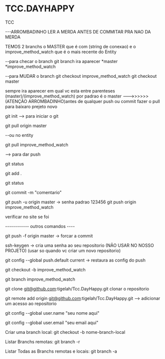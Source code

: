 # TCC.DAYHAPPY
TCC

---ARROMBADINHO LER A MERDA ANTES DE COMMITAR PRA NAO DA MERDA

TEMOS 2 branchs o MASTER que é com (string de conexao) e o improve_method_watch que é o mais recente 
do Entity

--para checar o branch git branch
ira aparecer
*master
*improve_method_watch

--para MUDAR o branch
git checkout improve_method_watch 
git checkout master

sempre ira aparecer em qual vc esta entre parenteses (master)/(improve_method_watch) por padrao é o master
--->>>>>>(ATENÇÃO ARROMBADINHO)antes de qualquer push ou commit fazer o pull para baixaro prejeto novo

git init --> para iniciar o git

git pull origin master 

--ou no entity

git pull improve_method_watch

--> para dar push

git status

git add .

git status

git commit -m "comentario"

git push -u origin master -> senha padrao 123456
git push origin improve_method_watch



verificar no site se foi


------------ outros comandos ----


git push -f origin master -> forcar a commit

ssh-keygen -> cria uma senha ao seu repositorio (NÃO USAR NO NOSSO PROJETO) (usar so quando vc criar um novo repositorio)

git config --global push.default current -> restaura as config do push

git checkout -b improve_method_watch

git branch improve_method_watch

git clone git@github.com:tigelah/Tcc.DayHappy.git clonar o repositorio

git remote add origin git@github.com:tigelah/Tcc.DayHappy.git --> adicionar um acesso ao repositorio

git config --global user.name "seu nome aqui"

git config --global user.email "seu email aqui"

Criar uma branch local:
git checkout -b nome-branch-local

Listar Branchs remotas:
git branch -r

Listar Todas as Branchs remotas e locais:
git branch -a
